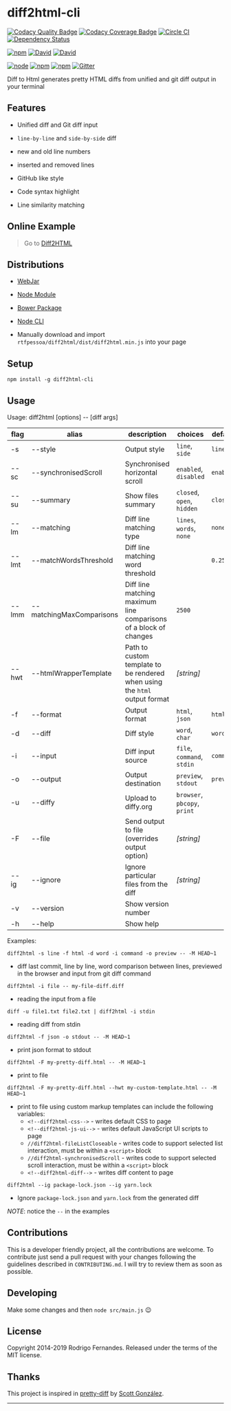 # diff2html-cli

[![Codacy Quality Badge](https://api.codacy.com/project/badge/Grade/e6139937d72f40ed8b3920d53c74298a)](https://www.codacy.com/app/rtfpessoa/diff2html-cli?utm_source=github.com&amp;utm_medium=referral&amp;utm_content=rtfpessoa/diff2html-cli&amp;utm_campaign=Badge_Grade)
[![Codacy Coverage Badge](https://api.codacy.com/project/badge/Coverage/e6139937d72f40ed8b3920d53c74298a)](https://www.codacy.com/app/rtfpessoa/diff2html-cli?utm_source=github.com&utm_medium=referral&utm_content=rtfpessoa/diff2html-cli&utm_campaign=Badge_Coverage)
[![Circle CI](https://circleci.com/gh/rtfpessoa/diff2html-cli.svg?style=svg)](https://circleci.com/gh/rtfpessoa/diff2html-cli)
[![Dependency Status](https://dependencyci.com/github/rtfpessoa/diff2html/badge)](https://dependencyci.com/github/rtfpessoa/diff2html)

[![npm](https://img.shields.io/npm/v/diff2html-cli.svg)](https://www.npmjs.com/package/diff2html-cli)
[![David](https://img.shields.io/david/rtfpessoa/diff2html-cli.svg)](https://david-dm.org/rtfpessoa/diff2html-cli)
[![David](https://img.shields.io/david/dev/rtfpessoa/diff2html-cli.svg)](https://david-dm.org/rtfpessoa/diff2html-cli)

[![node](https://img.shields.io/node/v/diff2html-cli.svg)]()
[![npm](https://img.shields.io/npm/l/diff2html-cli.svg)]()
[![npm](https://img.shields.io/npm/dm/diff2html-cli.svg)](https://www.npmjs.com/package/diff2html-cli)
[![Gitter](https://badges.gitter.im/rtfpessoa/diff2html.svg)](https://gitter.im/rtfpessoa/diff2html?utm_source=badge&utm_medium=badge&utm_campaign=pr-badge)

Diff to Html generates pretty HTML diffs from unified and git diff output in your terminal

## Features

* Unified diff and Git diff input

* `line-by-line` and `side-by-side` diff

* new and old line numbers

* inserted and removed lines

* GitHub like style

* Code syntax highlight

* Line similarity matching

## Online Example

> Go to [Diff2HTML](https://diff2html.xyz/)

## Distributions

* [WebJar](http://www.webjars.org/)

* [Node Module](https://www.npmjs.org/package/diff2html)

* [Bower Package](http://bower.io/search/?q=diff2html)

* [Node CLI](https://www.npmjs.org/package/diff2html-cli)

* Manually download and import `rtfpessoa/diff2html/dist/diff2html.min.js` into your page

## Setup

    npm install -g diff2html-cli

## Usage

Usage: diff2html [options] -- [diff args]

| flag | alias | description | choices | default |
| --- | --- | --- | --- | --- |
| -s  | --style |  Output style | `line`, `side` | `line` |
| --sc | --synchronisedScroll | Synchronised horizontal scroll | `enabled`, `disabled` | `enabled` |
| --su | --summary | Show files summary | `closed`, `open`, `hidden` | `closed` |
| --lm | --matching | Diff line matching type | `lines`, `words`, `none` | `none` |
| --lmt | --matchWordsThreshold | Diff line matching word threshold | | `0.25` |
| --lmm | --matchingMaxComparisons | Diff line matching maximum line comparisons of a block of changes | `2500` |
| --hwt | --htmlWrapperTemplate | Path to custom template to be rendered when using the `html` output format | _[string]_ |
| -f | --format | Output format | `html`, `json` | `html` |
| -d | --diff | Diff style | `word`, `char` | `word` |
| -i | --input | Diff input source | `file`, `command`, `stdin` | `command` |
| -o | --output | Output destination | `preview`, `stdout` | `preview` |
| -u | --diffy | Upload to diffy.org | `browser`, `pbcopy`, `print` | |
| -F | --file | Send output to file (overrides output option) | _[string]_ | |
| --ig | --ignore | Ignore particular files from the diff | _[string]_ | |
| -v | --version | Show version number | | |
| -h | --help | Show help | | |

Examples:

`diff2html -s line -f html -d word -i command -o preview -- -M HEAD~1`
- diff last commit, line by line, word comparison between lines, previewed in the browser and input from git diff command

`diff2html -i file -- my-file-diff.diff`
- reading the input from a file

`diff -u file1.txt file2.txt | diff2html -i stdin`
- reading diff from stdin

`diff2html -f json -o stdout -- -M HEAD~1`
- print json format to stdout

`diff2html -F my-pretty-diff.html -- -M HEAD~1`
-  print to file

`diff2html -F my-pretty-diff.html --hwt my-custom-template.html -- -M HEAD~1`
-  print to file using custom markup templates can include the following variables:
    - `<!--diff2html-css-->` - writes default CSS to page
    - `<!--diff2html-js-ui-->` - writes default JavaScript UI scripts to page
    - `//diff2html-fileListCloseable` - writes code to support selected list interaction, must be within a `<script>` block
    - `//diff2html-synchronisedScroll` - writes code to support selected scroll interaction, must be within a `<script>` block
    - `<!--diff2html-diff-->` - writes diff content to page

`diff2html --ig package-lock.json --ig yarn.lock`
- Ignore `package-lock.json` and `yarn.lock` from the generated diff

_NOTE_: notice the `--` in the examples

## Contributions

This is a developer friendly project, all the contributions are welcome.
To contribute just send a pull request with your changes following the guidelines described in `CONTRIBUTING.md`.
I will try to review them as soon as possible.

## Developing

Make some changes and then `node src/main.js` 😉

## License

Copyright 2014-2019 Rodrigo Fernandes. Released under the terms of the MIT license.

## Thanks

This project is inspired in [pretty-diff](https://github.com/scottgonzalez/pretty-diff) by [Scott González](https://github.com/scottgonzalez).

---
